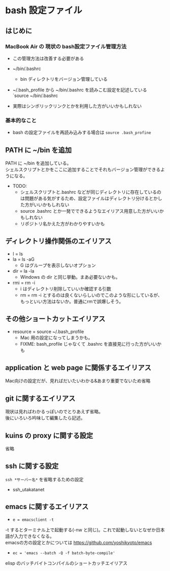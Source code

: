 # bash 設定ファイル

## はじめに

### MacBook Air の 現状の bash設定ファイル管理方法

* この管理方法は改善する必要がある
* ~/bin/.bashrc 
  * bin ディレクトリをバージョン管理している
* ~/.bash_profile から ~/bin/.bashrc を読みこむ設定を記述している  
`source ~/bin/.bashrc

* 実際はシンボリックリンクとかを利用した方がいいかもしれない

### 基本的なこと

* bash の設定ファイルを再読み込みする場合は
`source .bash_profine`


## PATH に ~/bin を追加

PATH に ~/bin を追加している。  
シェルスクリプトとかをここに追加することでそれもバージョン管理ができるようになる。

* TODO:
  * シェルスクリプトと.bashrc などが同じディレクトリに存在しているのは問題がある気がするため、設定ファイルはディレクトリ分けるとかした方がいいかもしれない
  * source .bashrc とか一発でできるようなエイリアス用意した方がいいかもしれない
  * リポジトリ名かえた方がわかりやすいかも


## ディレクトリ操作関係のエイリアス

* l = ls
* la = ls -aG
  * G はグループを表示しないオプション
* dir = la -la
  * Windows の dir と同じ挙動。まあ必要ないかも。
* rmi = rm -i
  * i はディレクトリ削除していいか確認する引数
  * rm = rm -i とするのは良くないらしいのでこのような形にしているが、もっといい方法はないか。普通にrmで誤爆しそう。



## その他ショートカットエイリアス

* resource = source ~/.bash_profile
  * Mac 用の設定になってしまうかも。
  * FIXME: bash_profile じゃなくて .bashrc を直接見に行った方がいいかも



## application と web page に関係するエイリアス

Mac向けの設定だが、見ればだいたいわかる&amp;あまり重要でないため省略

## git に関するエイリアス

現状は見ればわかるっぽいのでとりあえず省略。  
後にいろいろ吟味して編集したら記述。


## kuins の proxy に関する設定

省略


## ssh に関する設定

`ssh *サーバー名*` を省略するための設定

* ssh_utakatanet


## emacs に関するエイリアス

* `e = emacsclient -t`

-t するとターミナル上で起動する(-nw と同じ)。これで起動しないとなぜか日本語が入力できなくなる。  
emacsの方の設定とかについては <https://github.com/yoshikyoto/emacs>

* `ec = 'emacs --batch -Q -f batch-byte-compile'`

elisp のバッチバイトコンパイルのショートカッチエイリアス